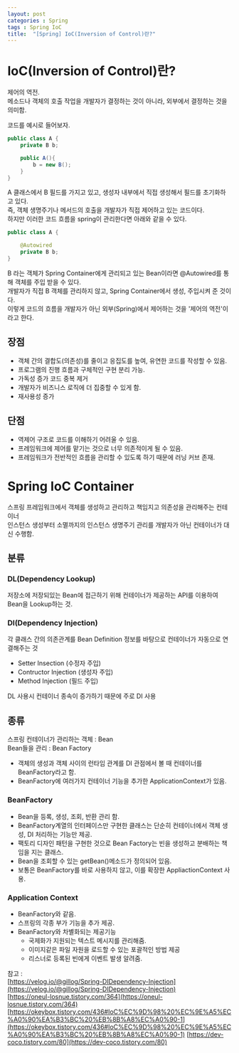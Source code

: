 ```yaml
---
layout: post
categories : Spring
tags : Spring IoC
title:  "[Spring] IoC(Inversion of Control)란?"
---
```


# IoC(Inversion of Control)란?

제어의 역전.  
메소드나 객체의 호출 작업을 개발자가 결정하는 것이 아니라, 외부에서 결정하는 것을 의미함.

코드를 예시로 들어보자.  
```java
public class A {
    private B b;

    public A(){
        b = new B();
    }
}
```
A 클래스에서 B 필드를 가지고 있고, 생성자 내부에서 직접 생성해서 필드를 초기화하고 있다.  
즉, 객체 생명주기나 메서드의 호출을 개발자가 직접 제어하고 있는 코드이다.  
하지만 이러한 코드 흐름을 spring이 관리한다면 아래와 같을 수 있다.  
```java
public class A {

    @Autowired
    private B b; 
}
```
B 라는 객체가 Spring Container에게 관리되고 있는 Bean이라면 @Autowired를 통해 객체를 주입 받을 수 있다.  
개발자가 직접 B 객체를 관리하지 않고, Spring Container에서 생성, 주입시켜 준 것이다.  
이렇게 코드의 흐름을 개발자가 아닌 외부(Spring)에서 제어하는 것을 '제어의 역전'이라고 한다. 


## 장점
- 객체 간의 결합도(의존성)를 줄이고 응집도를 높여, 유연한 코드를 작성할 수 있음.
- 프로그램의 진행 흐름과 구체적인 구현 분리 가능. 
- 가독성 증가 코드 중복 제거
- 개발자가 비즈니스 로직에 더 집중할 수 있게 함.
- 재사용성 증가

## 단점
- 역제어 구조로 코드를 이해하기 어려울 수 있음.
- 프레임워크에 제어를 맡기는 것으로 너무 의존적이게 될 수 있음.
- 프레임워크가 전반적인 흐름을 관리할 수 있도록 하기 때문에 러닝 커브 존재.
  

# Spring IoC Container
스프링 프레임워크에서 객체를 생성하고 관리하고 책임지고 의존성을 관리해주는 컨테이너  
인스턴스 생성부터 소멸까지의 인스턴스 생명주기 관리를 개발자가 아닌 컨테이너가 대신 수행함.  

## 분류
### DL(Dependency Lookup)
저장소에 저장되있는 Bean에 접근하기 위해 컨테이너가 제공하는 API를 이용하여 Bean을 Lookup하는 것.  

### DI(Dependency Injection)
각 클래스 간의 의존관계를 Bean Definition 정보를 바탕으로 컨테이너가 자동으로 연결해주는 것
- Setter Insection (수정자 주입)
- Contructor Injection (생성자 주입)
- Method Injection (필드 주입)

DL 사용시 컨테이너 종속이 증가하기 때문에 주로 DI 사용


## 종류
스프링 컨테이너가 관리하는 객체 : Bean  
Bean들을 관리 : Bean Factory
- 객체의 생성과 객체 사이의 런타임 관계를 DI 관점에서 볼 때 컨테이너를 BeanFactory라고 함.
- BeanFactory에 여러가지 컨테이너 기능을 추가한 ApplicationContext가 있음.

### BeanFactory
- Bean을 등록, 생성, 조회, 반환 관리 함.  
- BeanFactory계열의 인터페이스만 구현한 클래스는 단순히 컨테이너에서 객체 생성, DI 처리하는 기능만 제공.  
- 팩토리 디자인 패턴을 구현한 것으로 Bean Factory는 빈을 생성하고 분배하는 책임을 지는 클래스.
- Bean을 조회할 수 있는 getBean()메소드가 정의되어 있음.
- 보통은 BeanFactory를 바로 사용하지 않고, 이를 확장한 AppliactionContext 사용.  


### Application Context
* BeanFactory와 같음. 
* 스프링의 각종 부가 기능을 추가 제공.
* BeanFactory와 차별화되는 제공기능
    + 국제화가 지원되는 텍스트 메시지를 관리해줌.
    + 이미지같은 파일 자원을 로드할 수 있는 포괄적인 방법 제공
    + 리스너로 등록된 빈에게 이벤트 발생 알려줌. 
  


  
참고 :  
[https://velog.io/@gillog/Spring-DIDependency-Injection](https://velog.io/@gillog/Spring-DIDependency-Injection)  
[https://oneul-losnue.tistory.com/364](https://oneul-losnue.tistory.com/364)
[https://okeybox.tistory.com/436#IoC%EC%9D%98%20%EC%9E%A5%EC%A0%90%EA%B3%BC%20%EB%8B%A8%EC%A0%90-1](https://okeybox.tistory.com/436#IoC%EC%9D%98%20%EC%9E%A5%EC%A0%90%EA%B3%BC%20%EB%8B%A8%EC%A0%90-1)
[https://dev-coco.tistory.com/80](https://dev-coco.tistory.com/80)